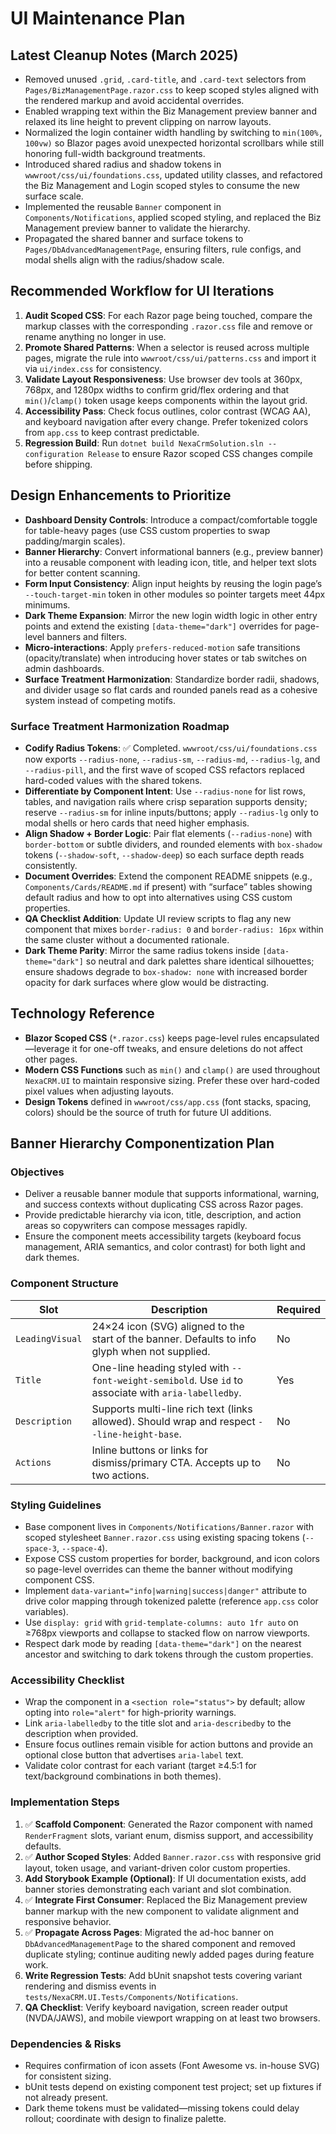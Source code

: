 # UI Maintenance Plan

## Latest Cleanup Notes (March 2025)
- Removed unused `.grid`, `.card-title`, and `.card-text` selectors from `Pages/BizManagementPage.razor.css` to keep scoped styles aligned with the rendered markup and avoid accidental overrides.
- Enabled wrapping text within the Biz Management preview banner and relaxed its line height to prevent clipping on narrow layouts.
- Normalized the login container width handling by switching to `min(100%, 100vw)` so Blazor pages avoid unexpected horizontal scrollbars while still honoring full-width background treatments.
- Introduced shared radius and shadow tokens in `wwwroot/css/ui/foundations.css`, updated utility classes, and refactored the Biz Management and Login scoped styles to consume the new surface scale.
- Implemented the reusable `Banner` component in `Components/Notifications`, applied scoped styling, and replaced the Biz Management preview banner to validate the hierarchy.
- Propagated the shared banner and surface tokens to `Pages/DbAdvancedManagementPage`, ensuring filters, rule configs, and modal shells align with the radius/shadow scale.

## Recommended Workflow for UI Iterations
1. **Audit Scoped CSS**: For each Razor page being touched, compare the markup classes with the corresponding `.razor.css` file and remove or rename anything no longer in use.
2. **Promote Shared Patterns**: When a selector is reused across multiple pages, migrate the rule into `wwwroot/css/ui/patterns.css` and import it via `ui/index.css` for consistency.
3. **Validate Layout Responsiveness**: Use browser dev tools at 360px, 768px, and 1280px widths to confirm grid/flex ordering and that `min()`/`clamp()` token usage keeps components within the layout grid.
4. **Accessibility Pass**: Check focus outlines, color contrast (WCAG AA), and keyboard navigation after every change. Prefer tokenized colors from `app.css` to keep contrast predictable.
5. **Regression Build**: Run `dotnet build NexaCrmSolution.sln --configuration Release` to ensure Razor scoped CSS changes compile before shipping.

## Design Enhancements to Prioritize
- **Dashboard Density Controls**: Introduce a compact/comfortable toggle for table-heavy pages (use CSS custom properties to swap padding/margin scales).
- **Banner Hierarchy**: Convert informational banners (e.g., preview banner) into a reusable component with leading icon, title, and helper text slots for better content scanning.
- **Form Input Consistency**: Align input heights by reusing the login page’s `--touch-target-min` token in other modules so pointer targets meet 44px minimums.
- **Dark Theme Expansion**: Mirror the new login width logic in other entry points and extend the existing `[data-theme="dark"]` overrides for page-level banners and filters.
- **Micro-interactions**: Apply `prefers-reduced-motion` safe transitions (opacity/translate) when introducing hover states or tab switches on admin dashboards.
- **Surface Treatment Harmonization**: Standardize border radii, shadows, and divider usage so flat cards and rounded panels read as a cohesive system instead of competing motifs.

### Surface Treatment Harmonization Roadmap
- **Codify Radius Tokens**: ✅ Completed. `wwwroot/css/ui/foundations.css` now exports `--radius-none`, `--radius-sm`, `--radius-md`, `--radius-lg`, and `--radius-pill`, and the first wave of scoped CSS refactors replaced hard-coded values with the shared tokens.
- **Differentiate by Component Intent**: Use `--radius-none` for list rows, tables, and navigation rails where crisp separation supports density; reserve `--radius-sm` for inline inputs/buttons; apply `--radius-lg` only to modal shells or hero cards that need higher emphasis.
- **Align Shadow + Border Logic**: Pair flat elements (`--radius-none`) with `border-bottom` or subtle dividers, and rounded elements with `box-shadow` tokens (`--shadow-soft`, `--shadow-deep`) so each surface depth reads consistently.
- **Document Overrides**: Extend the component README snippets (e.g., `Components/Cards/README.md` if present) with “surface” tables showing default radius and how to opt into alternatives using CSS custom properties.
- **QA Checklist Addition**: Update UI review scripts to flag any new component that mixes `border-radius: 0` and `border-radius: 16px` within the same cluster without a documented rationale.
- **Dark Theme Parity**: Mirror the same radius tokens inside `[data-theme="dark"]` so neutral and dark palettes share identical silhouettes; ensure shadows degrade to `box-shadow: none` with increased border opacity for dark surfaces where glow would be distracting.

## Technology Reference
- **Blazor Scoped CSS** (`*.razor.css`) keeps page-level rules encapsulated—leverage it for one-off tweaks, and ensure deletions do not affect other pages.
- **Modern CSS Functions** such as `min()` and `clamp()` are used throughout `NexaCRM.UI` to maintain responsive sizing. Prefer these over hard-coded pixel values when adjusting layouts.
- **Design Tokens** defined in `wwwroot/css/app.css` (font stacks, spacing, colors) should be the source of truth for future UI additions.

## Banner Hierarchy Componentization Plan

### Objectives
- Deliver a reusable banner module that supports informational, warning, and success contexts without duplicating CSS across Razor pages.
- Provide predictable hierarchy via icon, title, description, and action areas so copywriters can compose messages rapidly.
- Ensure the component meets accessibility targets (keyboard focus management, ARIA semantics, and color contrast) for both light and dark themes.

### Component Structure
| Slot | Description | Required |
| --- | --- | --- |
| `LeadingVisual` | 24×24 icon (SVG) aligned to the start of the banner. Defaults to info glyph when not supplied. | No |
| `Title` | One-line heading styled with `--font-weight-semibold`. Use `id` to associate with `aria-labelledby`. | Yes |
| `Description` | Supports multi-line rich text (links allowed). Should wrap and respect `--line-height-base`. | No |
| `Actions` | Inline buttons or links for dismiss/primary CTA. Accepts up to two actions. | No |

### Styling Guidelines
- Base component lives in `Components/Notifications/Banner.razor` with scoped stylesheet `Banner.razor.css` using existing spacing tokens (`--space-3`, `--space-4`).
- Expose CSS custom properties for border, background, and icon colors so page-level overrides can theme the banner without modifying component CSS.
- Implement `data-variant="info|warning|success|danger"` attribute to drive color mapping through tokenized palette (reference `app.css` color variables).
- Use `display: grid` with `grid-template-columns: auto 1fr auto` on ≥768px viewports and collapse to stacked flow on narrow viewports.
- Respect dark mode by reading `[data-theme="dark"]` on the nearest ancestor and switching to dark tokens through the custom properties.

### Accessibility Checklist
- Wrap the component in a `<section role="status">` by default; allow opting into `role="alert"` for high-priority warnings.
- Link `aria-labelledby` to the title slot and `aria-describedby` to the description when provided.
- Ensure focus outlines remain visible for action buttons and provide an optional close button that advertises `aria-label` text.
- Validate color contrast for each variant (target ≥4.5:1 for text/background combinations in both themes).

### Implementation Steps
1. ✅ **Scaffold Component**: Generated the Razor component with named `RenderFragment` slots, variant enum, dismiss support, and accessibility defaults.
2. ✅ **Author Scoped Styles**: Added `Banner.razor.css` with responsive grid layout, token usage, and variant-driven color custom properties.
3. **Add Storybook Example (Optional)**: If UI documentation exists, add banner stories demonstrating each variant and slot combination.
4. ✅ **Integrate First Consumer**: Replaced the Biz Management preview banner markup with the new component to validate alignment and responsive behavior.
5. ✅ **Propagate Across Pages**: Migrated the ad-hoc banner on `DbAdvancedManagementPage` to the shared component and removed duplicate styling; continue auditing newly added pages during feature work.
6. **Write Regression Tests**: Add bUnit snapshot tests covering variant rendering and dismiss events in `tests/NexaCRM.UI.Tests/Components/Notifications`.
7. **QA Checklist**: Verify keyboard navigation, screen reader output (NVDA/JAWS), and mobile viewport wrapping on at least two browsers.

### Dependencies & Risks
- Requires confirmation of icon assets (Font Awesome vs. in-house SVG) for consistent sizing.
- bUnit tests depend on existing component test project; set up fixtures if not already present.
- Dark theme tokens must be validated—missing tokens could delay rollout; coordinate with design to finalize palette.
